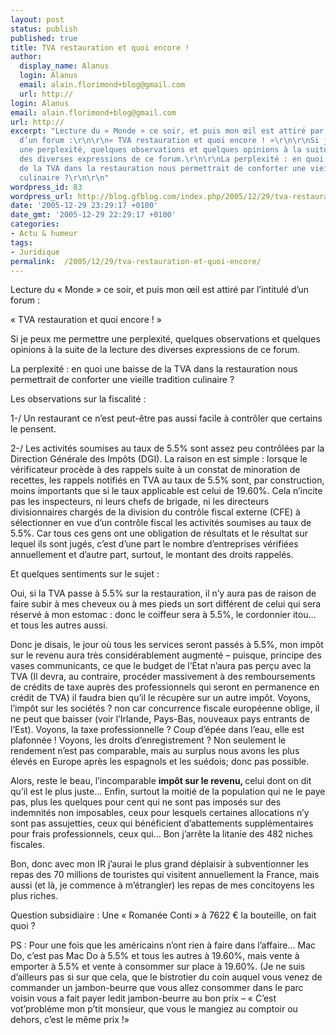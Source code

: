 ```yaml
---
layout: post
status: publish
published: true
title: TVA restauration et quoi encore !
author:
  display_name: Alanus
  login: Alanus
  email: alain.florimond+blog@gmail.com
  url: http://
login: Alanus
email: alain.florimond+blog@gmail.com
url: http://
excerpt: "Lecture du « Monde » ce soir, et puis mon œil est attiré par l’intitulé
  d’un forum :\r\n\r\n« TVA restauration et quoi encore ! »\r\n\r\nSi je peux me permettre
  une perplexité, quelques observations et quelques opinions à la suite de la lecture
  des diverses expressions de ce forum.\r\n\r\nLa perplexité : en quoi une baisse
  de la TVA dans la restauration nous permettrait de conforter une vieille tradition
  culinaire ?\r\n\r\n"
wordpress_id: 83
wordpress_url: http://blog.gfblog.com/index.php/2005/12/29/tva-restauration-et-quoi-encore/
date: '2005-12-29 23:29:17 +0100'
date_gmt: '2005-12-29 22:29:17 +0100'
categories:
- Actu & humeur
tags:
- Juridique
permalink:  /2005/12/29/tva-restauration-et-quoi-encore/
---
```

<p>Lecture du « Monde » ce soir, et puis mon œil est attiré par l’intitulé d’un forum :</p>
<p>« TVA restauration et quoi encore ! »</p>
<p>Si je peux me permettre une perplexité, quelques observations et quelques opinions à la suite de la lecture des diverses expressions de ce forum.</p>
<p>La perplexité : en quoi une baisse de la TVA dans la restauration nous permettrait de conforter une vieille tradition culinaire ?</p>
<p><a id="more"></a><a id="more-83"></a></p>
<p>Les observations sur la fiscalité :</p>
<p>1-/ Un restaurant ce n’est peut-être pas aussi facile à contrôler que certains le pensent.</p>
<p>2-/ Les activités soumises au taux de 5.5% sont assez peu contrôlées par la Direction Générale des Impôts (DGI). La raison en est simple : lorsque le vérificateur procède à des rappels suite à un constat de minoration de recettes, les rappels notifiés en TVA au taux de 5.5% sont, par construction, moins importants que si le taux applicable est celui de 19.60%. Cela n’incite pas les inspecteurs, ni leurs chefs de brigade, ni les directeurs divisionnaires chargés de la division du contrôle fiscal externe (CFE) à sélectionner en vue d’un contrôle fiscal les activités soumises au taux de 5.5%. Car tous ces gens ont une obligation de résultats et le résultat sur lequel ils sont jugés, c’est d’une part le nombre d’entreprises vérifiées annuellement et d’autre part, surtout, le montant des droits rappelés.</p>
<p>Et quelques sentiments sur le sujet :</p>
<p>Oui, si la TVA passe à 5.5% sur la restauration, il n’y aura pas de raison de faire subir à mes cheveux ou à mes pieds un sort différent de celui qui sera réservé à mon estomac : donc le coiffeur sera à 5.5%, le cordonnier itou… et tous les autres aussi.</p>
<p>Donc je disais, le jour où tous les services seront passés à 5.5%, mon impôt sur le revenu aura très considérablement augmenté – puisque, principe des vases communicants, ce que le budget de l’Etat n’aura pas perçu avec la TVA (Il devra, au contraire, procéder massivement à des remboursements de crédits de taxe auprès des professionnels qui seront en permanence en crédit de TVA) il faudra bien qu’il le récupère sur un autre impôt. Voyons, l’impôt sur les sociétés ? non car concurrence fiscale européenne oblige, il ne peut que baisser (voir l’Irlande, Pays-Bas, nouveaux pays entrants de l’Est). Voyons, la taxe professionnelle ? Coup d’épée dans l’eau, elle est plafonnée ! Voyons, les droits d’enregistrement ? Non seulement le rendement n’est pas comparable, mais au surplus nous avons les plus élevés en Europe après les espagnols et les suédois; donc pas possible.</p>
<p>Alors, reste le beau, l’incomparable <strong>impôt sur le revenu, </strong>celui dont on dit qu’il est le plus juste… Enfin, surtout la moitié de la population qui ne le paye pas, plus les quelques pour cent qui ne sont pas imposés sur des indemnités non imposables, ceux pour lesquels certaines allocations n’y sont pas assujetties, ceux qui bénéficient d’abattements supplémentaires pour frais professionnels, ceux qui… Bon j’arrête la litanie des 482 niches fiscales.</p>
<p>Bon, donc avec mon IR j’aurai le plus grand déplaisir à subventionner les repas des 70 millions de touristes qui visitent annuellement la France, mais aussi (et là, je commence à m’étrangler) les repas de mes concitoyens les plus riches.</p>
<p>Question subsidiaire : Une « Romanée Conti » à 7622 € la bouteille, on fait quoi ?</p>
<p>PS : Pour une fois que les américains n’ont rien à faire dans l’affaire… Mac Do, c’est pas Mac Do à 5.5% et tous les autres à 19.60%, mais vente à emporter à 5.5% et vente à consommer sur place à 19.60%. (Je ne suis d’ailleurs pas si sur que cela, que le bistrotier du coin auquel vous venez de commander un jambon-beurre que vous allez consommer dans le parc voisin vous a fait payer ledit jambon-beurre au bon prix – « C’est vot’probléme mon p’tit monsieur, que vous le mangiez au comptoir ou dehors, c’est le même prix !»</p>
